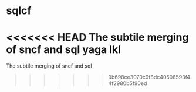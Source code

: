 # sqlcf
<<<<<<< HEAD
The subtile merging of sncf and sql yaga
lkl
=======
The subtile merging of sncf and sql
>>>>>>> 9b698ce3070c9f8dc40506593f44f2980b5f90ed
